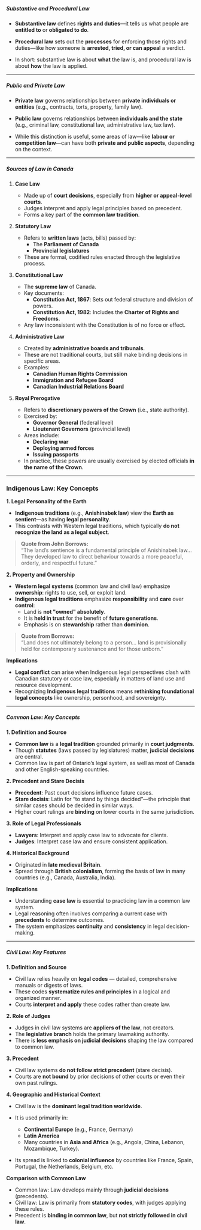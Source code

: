 ##### Substantive and Procedural Law

- **Substantive law** defines **rights and duties**—it tells us what people are **entitled to** or **obligated to do**.

- **Procedural law** sets out the **processes** for enforcing those rights and duties—like how someone is **arrested, tried, or can appeal** a verdict.

- In short: substantive law is about **what** the law is, and procedural law is about **how** the law is applied.


---
##### Public and Private Law

- **Private law** governs relationships between **private individuals or entities** (e.g., contracts, torts, property, family law).

- **Public law** governs relationships between **individuals and the state** (e.g., criminal law, constitutional law, administrative law, tax law).

- While this distinction is useful, some areas of law—like **labour or competition law**—can have both **private and public aspects**, depending on the context.


---
##### Sources of Law in Canada

 1. **Case Law**
	- Made up of **court decisions**, especially from **higher or appeal-level courts**.
	- Judges interpret and apply legal principles based on precedent.
	- Forms a key part of the **common law tradition**.

 2. **Statutory Law**
	- Refers to **written laws** (acts, bills) passed by:
	    - The **Parliament of Canada**
	    - **Provincial legislatures**
	- These are formal, codified rules enacted through the legislative process.
    
 3. **Constitutional Law**
	- The **supreme law** of Canada.
	- Key documents:
	    - **Constitution Act, 1867**: Sets out federal structure and division of powers.
	    - **Constitution Act, 1982**: Includes the **Charter of Rights and Freedoms**.
	- Any law inconsistent with the Constitution is of no force or effect.

 4. **Administrative Law**
	- Created by **administrative boards and tribunals**.
	- These are not traditional courts, but still make binding decisions in specific areas.
	- Examples:
	    - **Canadian Human Rights Commission**
	    - **Immigration and Refugee Board**
	    - **Canadian Industrial Relations Board**

 5. **Royal Prerogative**
	- Refers to **discretionary powers of the Crown** (i.e., state authority).
	- Exercised by:
	    - **Governor General** (federal level)
	    - **Lieutenant Governors** (provincial level)
	- Areas include:
	    - **Declaring war**
	    - **Deploying armed forces**
	    - **Issuing passports**
	- In practice, these powers are usually exercised by elected officials **in the name of the Crown**.



---
### **Indigenous Law: Key Concepts**

 **1. Legal Personality of the Earth**
- **Indigenous traditions** (e.g., **Anishinabek law**) view the **Earth as sentient**—as having **legal personality**.
- This contrasts with Western legal traditions, which typically **do not recognize the land as a legal subject**.
    
> **Quote from John Borrows:**  
> “The land’s sentience is a fundamental principle of Anishinabek law... They developed law to direct behaviour towards a more peaceful, orderly, and respectful future.”


 **2. Property and Ownership**
- **Western legal systems** (common law and civil law) emphasize **ownership**: rights to use, sell, or exploit land.
- **Indigenous legal traditions** emphasize **responsibility** and **care** over **control**:
    - Land is **not "owned" absolutely**.
    - It is **held in trust** for the benefit of **future generations**.
    - Emphasis is on **stewardship** rather than **dominion**.

> **Quote from Borrows:**  
> “Land does not ultimately belong to a person... land is provisionally held for contemporary sustenance and for those unborn.”


 **Implications**
- **Legal conflict** can arise when Indigenous legal perspectives clash with Canadian statutory or case law, especially in matters of land use and resource development.
- Recognizing **Indigenous legal traditions** means **rethinking foundational legal concepts** like ownership, personhood, and sovereignty.


---
##### **Common Law: Key Concepts**

 **1. Definition and Source**
- **Common law** is a **legal tradition** grounded primarily in **court judgments**.
- Though **statutes** (laws passed by legislatures) matter, **judicial decisions** are central.
- Common law is part of Ontario’s legal system, as well as most of Canada and other English-speaking countries.

**2. Precedent and Stare Decisis**
- **Precedent**: Past court decisions influence future cases.
- **Stare decisis**: Latin for “to stand by things decided”—the principle that similar cases should be decided in similar ways.
- Higher court rulings are **binding** on lower courts in the same jurisdiction.

**3. Role of Legal Professionals**
- **Lawyers**: Interpret and apply case law to advocate for clients.
- **Judges**: Interpret case law and ensure consistent application.

 **4. Historical Background**
- Originated in **late medieval Britain**.
- Spread through **British colonialism**, forming the basis of law in many countries (e.g., Canada, Australia, India).

 **Implications**
- Understanding **case law** is essential to practicing law in a common law system.
- Legal reasoning often involves comparing a current case with **precedents** to determine outcomes.
- The system emphasizes **continuity** and **consistency** in legal decision-making.


---
##### **Civil Law: Key Features**

 **1. Definition and Source**
- Civil law relies heavily on **legal codes** — detailed, comprehensive manuals or digests of laws.
- These codes **systematize rules and principles** in a logical and organized manner.
- Courts **interpret and apply** these codes rather than create law.

 **2. Role of Judges**
- Judges in civil law systems are **appliers of the law**, not creators.
- The **legislative branch** holds the primary lawmaking authority.
- There is **less emphasis on judicial decisions** shaping the law compared to common law.

 **3. Precedent**
- Civil law systems **do not follow strict precedent** (stare decisis).
- Courts are **not bound** by prior decisions of other courts or even their own past rulings.

 **4. Geographic and Historical Context**
- Civil law is the **dominant legal tradition worldwide**.
- It is used primarily in:
    - **Continental Europe** (e.g., France, Germany)
    - **Latin America**
    - Many countries in **Asia and Africa** (e.g., Angola, China, Lebanon, Mozambique, Turkey).

- Its spread is linked to **colonial influence** by countries like France, Spain, Portugal, the Netherlands, Belgium, etc.

**Comparison with Common Law**
- Common law: Law develops mainly through **judicial decisions** (precedents).
- Civil law: Law is primarily from **statutory codes**, with judges applying these rules.
- Precedent is **binding in common law**, but **not strictly followed in civil law**.